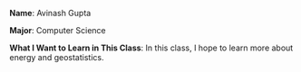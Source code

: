 **Name**: Avinash Gupta

**Major**: Computer Science

**What I Want to Learn in This Class**: In this class, I hope to learn more about energy and geostatistics.
